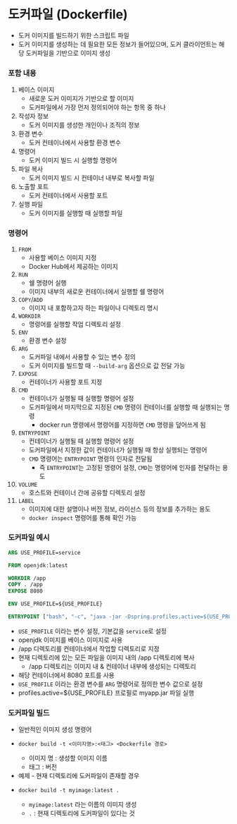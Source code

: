 # 도커파일 (Dockerfile)
* 도커 이미지를 빌드하기 위한 스크립트 파일
* 도커 이미지를 생성하는 데 필요한 모든 정보가 들어있으며, 도커 클라이언트는 해당 도커파일을 기반으로 이미지 생성
### 포함 내용
1. 베이스 이미지
	* 새로운 도커 이미지가 기반으로 할 이미지
    * 도커파일에서 가장 먼저 정의되어야 하는 항목 중 하나
2. 작성자 정보
	* 도커 이미지를 생성한 개인이나 조직의 정보
3. 환경 변수
	* 도커 컨테이너에서 사용할 환경 변수
4. 명령어
	* 도커 이미지 빌드 시 실행할 명령어
5. 파일 복사
	* 도커 이미지 빌드 시 컨테이너 내부로 복사할 파일
6. 노출할 포트
	* 도커 컨테이너에서 사용할 포트
7. 실행 파일
	* 도커 이미지를 실행할 때 실행할 파일
### 명령어
1. `FROM`
	* 사용할 베이스 이미지 지정
    * Docker Hub에서 제공하는 이미지
2. `RUN`
	* 쉘 명령어 실행
    * 이미지 내부의 새로운 컨테이너에서 실행할 쉘 명령어
3. `COPY`/`ADD`
	* 이미지 내 포함하고자 하는 파일이나 디렉토리 명시
4. `WORKDIR`
	* 명령어를 실행할 작업 디렉토리 설정
5. `ENV`
	* 환경 변수 설정
6. `ARG`
	* 도커파일 내에서 사용할 수 있는 변수 정의
    * 도커 이미지를 빌드할 때 `--build-arg` 옵션으로 값 전달 가능
7. `EXPOSE`
	* 컨테이너가 사용할 포트 지정
8. `CMD`
	* 컨테이너가 실행될 때 실행할 명령어 설정
    * 도커파일에서 마지막으로 지정된 `CMD` 명령이 컨테이너를 실행할 때 실행되는 명령
      * docker run 명령에서 명령어를 지정하면 `CMD` 명령을 덮어쓰게 됨
9. `ENTRYPOINT`
	* 컨테이너가 실행될 때 실행할 명령어 설정
    * 도커파일에서 지정한 값이 컨테이너가 실행될 때 항상 실행되는 명령어
    * `CMD` 명령어는 `ENTRYPOINT` 명령의 인자로 전달됨
      * 즉 `ENTRYPOINT`는 고정된 명령어 설정, `CMD`는 명령어에 인자를 전달하는 용도
10. `VOLUME`
	* 호스트와 컨테이너 간에 공유할 디렉토리 설정
11. `LABEL`
	* 이미지에 대한 설명이나 버전 정보, 라이선스 등의 정보를 추가하는 용도
    * `docker inspect` 명령어를 통해 확인 가능
### 도커파일 예시
```dockerfile
ARG USE_PROFILE=service

FROM openjdk:latest

WORKDIR /app
COPY . /app
EXPOSE 8080

ENV USE_PROFILE=${USE_PROFILE}

ENTRYPOINT ["bash", "-c", "java -jar -Dspring.profiles.active=${USE_PROFILE} myapp.jar"]
```
* `USE_PROFILE` 이라는 변수 설정, 기본값을 `service`로 설정
* openjdk 이미지를 베이스 이미지로 사용
* /app 디렉토리를 컨테이너에서 작업할 디렉토리로 지정
* 현재 디렉토리에 있는 모든 파일을 이미지 내의 /app 디렉토리에 복사
  * /app 디렉토리는 이미지 내 & 컨테이너 내부에 생성되는 디렉토리
* 해당 컨테이너에서 8080 포트를 사용
* `USE_PROFILE` 이라는 환경 변수를 `ARG` 명령어로 정의한 변수 값으로 설정
* profiles.active=${USE_PROFILE} 프로필로 myapp.jar 파일 실행
### 도커파일 빌드
* 일반적인 이미지 생성 명령어
* ```shell
  docker build -t <이미지명>:<태그> <Dockerfile 경로>
  ```
  * 이미지 명 : 생성할 이미지 이름
  * 태그 : 버전
* 예제 - 현재 디렉토리에 도커파일이 존재할 경우
* ```shell
  docker build -t myimage:latest .
  ```
  * `myimage:latest` 라는 이름의 이미지 생성
  * `.` : 현재 디렉토리에 도커파일이 있다는 것
